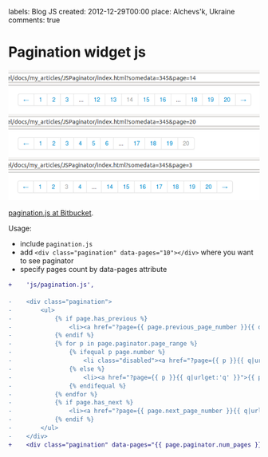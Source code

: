 labels: Blog
        JS
created: 2012-12-29T00:00
place: Alchevs'k, Ukraine
comments: true

# Pagination widget js

![Pagination widget](pagination_js.png)

[pagination.js at Bitbucket](https://bitbucket.org/nanvel/paginationjs).

Usage:

- include ```pagination.js```
- add ```<div class="pagination" data-pages="10"></div>``` where you want to see paginator
- specify pages count by data-pages attribute

```diff
+    'js/pagination.js',

-    <div class="pagination">
-        <ul>
-            {% if page.has_previous %}
-                <li><a href="?page={{ page.previous_page_number }}{{ q|urlget:'q' }}">Prev</a></li>
-            {% endif %}
-            {% for p in page.paginator.page_range %}
-                {% ifequal p page.number %}
-                    <li class="disabled"><a href="?page={{ p }}{{ q|urlget:'q' }}">{{ p }}</a></li>
-                {% else %}
-                    <li><a href="?page={{ p }}{{ q|urlget:'q' }}">{{ p }}</a></li>
-                {% endifequal %}
-            {% endfor %}
-            {% if page.has_next %}
-                <li><a href="?page={{ page.next_page_number }}{{ q|urlget:'q' }}">Next</a></li>
-            {% endif %}
-        </ul>
-    </div>
+    <div class="pagination" data-pages="{{ page.paginator.num_pages }}"></div>
```

